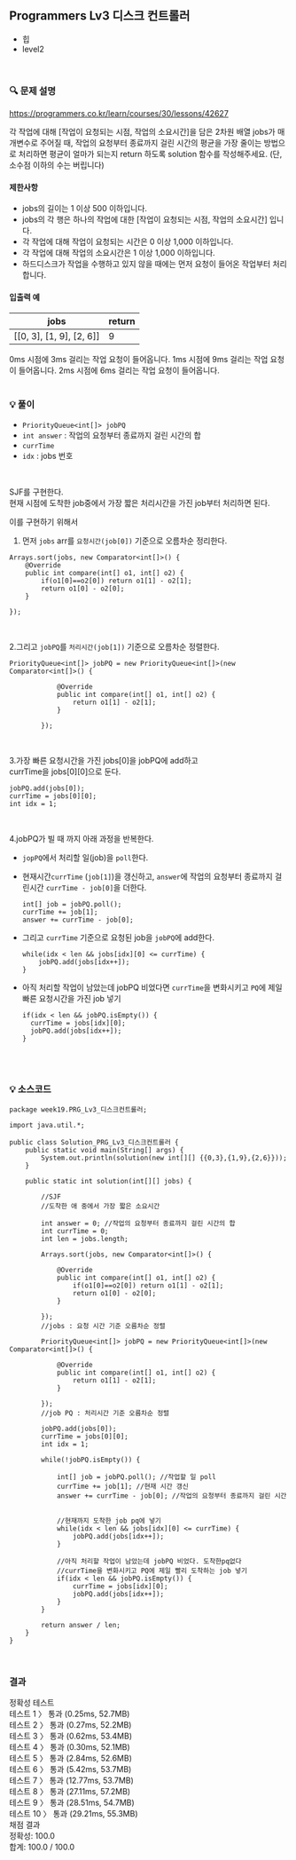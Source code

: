 ## Programmers Lv3 디스크 컨트롤러
- 힙
- level2



<br>


### 🔍 문제 설명
https://programmers.co.kr/learn/courses/30/lessons/42627

각 작업에 대해 [작업이 요청되는 시점, 작업의 소요시간]을 담은 2차원 배열 jobs가 매개변수로 주어질 때, 작업의 요청부터 종료까지 걸린 시간의 평균을 가장 줄이는 방법으로 처리하면 평균이 얼마가 되는지 return 하도록 solution 함수를 작성해주세요. (단, 소수점 이하의 수는 버립니다)

#### 제한사항
- jobs의 길이는 1 이상 500 이하입니다.
- jobs의 각 행은 하나의 작업에 대한 [작업이 요청되는 시점, 작업의 소요시간] 입니다.
- 각 작업에 대해 작업이 요청되는 시간은 0 이상 1,000 이하입니다.
- 각 작업에 대해 작업의 소요시간은 1 이상 1,000 이하입니다.
- 하드디스크가 작업을 수행하고 있지 않을 때에는 먼저 요청이 들어온 작업부터 처리합니다.
 
#### 입출력 예
| jobs | return | 
|--|--|
| [[0, 3], [1, 9], [2, 6]] | 9 |

0ms 시점에 3ms 걸리는 작업 요청이 들어옵니다.
1ms 시점에 9ms 걸리는 작업 요청이 들어옵니다.
2ms 시점에 6ms 걸리는 작업 요청이 들어옵니다.
<br><br>

###  💡 풀이
- `PriorityQueue<int[]> jobPQ`
- `int answer` : 작업의 요청부터 종료까지 걸린 시간의 합
- `currTime`
- `idx` : jobs 번호
<br>

SJF를 구현한다.  
현재 시점에 도착한 job중에서 가장 짧은 처리시간을 가진 job부터 처리하면 된다.
<br>

이를 구현하기 위해서  
1. 먼저 `jobs` arr를 `요청시간(job[0])` 기준으로 오름차순 정리한다.

```
Arrays.sort(jobs, new Comparator<int[]>() {
	@Override
	public int compare(int[] o1, int[] o2) {
		if(o1[0]==o2[0]) return o1[1] - o2[1];
		return o1[0] - o2[0];
	}
        	
});
```
<br>

2.그리고 `jobPQ`를 `처리시간(job[1])` 기준으로 오름차순 정렬한다.

```
PriorityQueue<int[]> jobPQ = new PriorityQueue<int[]>(new Comparator<int[]>() {

			@Override
			public int compare(int[] o1, int[] o2) {
				return o1[1] - o2[1];
			}
			
        });
```
<br>

3.가장 빠른 요청시간을 가진 jobs[0]을 jobPQ에 add하고  
currTime을 jobs[0][0]으로 둔다.

```
jobPQ.add(jobs[0]);
currTime = jobs[0][0];
int idx = 1;
```
<br>

4.jobPQ가 빌 때 까지 아래 과정을 반복한다.
- `jopPQ`에서 처리할 일(job)을 `poll`한다. 
- 현재시간`currTime` (`job[1]`)을 갱신하고, `answer`에 작업의 요청부터 종료까지 걸린시간 `currTime - job[0]`을 더한다.
  ```
  int[] job = jobPQ.poll();
  currTime += job[1]; 
  answer += currTime - job[0]; 
  ```

- 그리고 `currTime` 기준으로 요청된 job을 `jobPQ`에 add한다.
  ```
  while(idx < len && jobs[idx][0] <= currTime) {
      jobPQ.add(jobs[idx++]);
  }
  ```
  
- 아직 처리할 작업이 남았는데 jobPQ 비었다면 	`currTime`을 변화시키고 `PQ`에 제일 빠른 요청시간을 가진 job 넣기
  ```
  if(idx < len && jobPQ.isEmpty()) {
  	currTime = jobs[idx][0];
    jobPQ.add(jobs[idx++]);
  }
  ```

<br><br>

###  💡 소스코드
```
package week19.PRG_Lv3_디스크컨트롤러;

import java.util.*;

public class Solution_PRG_Lv3_디스크컨트롤러 {
	public static void main(String[] args) {
		System.out.println(solution(new int[][] {{0,3},{1,9},{2,6}}));
	}
	
	public static int solution(int[][] jobs) {
		
		//SJF
        //도착한 애 중에서 가장 짧은 소요시간
        
        int answer = 0; //작업의 요청부터 종료까지 걸린 시간의 합
        int currTime = 0;
        int len = jobs.length;
        
        Arrays.sort(jobs, new Comparator<int[]>() {

			@Override
			public int compare(int[] o1, int[] o2) {
				if(o1[0]==o2[0]) return o1[1] - o2[1];
				return o1[0] - o2[0];
			}
        	
        });
		//jobs : 요청 시간 기준 오름차순 정렬
        
        PriorityQueue<int[]> jobPQ = new PriorityQueue<int[]>(new Comparator<int[]>() {

			@Override
			public int compare(int[] o1, int[] o2) {
				return o1[1] - o2[1];
			}
			
        });
        //job PQ : 처리시간 기준 오름차순 정렬

        jobPQ.add(jobs[0]);
        currTime = jobs[0][0];
        int idx = 1;
        
        while(!jobPQ.isEmpty()) {
        	
        	int[] job = jobPQ.poll(); //작업할 일 poll
        	currTime += job[1]; //현재 시간 갱신
        	answer += currTime - job[0]; //작업의 요청부터 종료까지 걸린 시간

        	
        	//현재까지 도착한 job pq에 넣기
        	while(idx < len && jobs[idx][0] <= currTime) {
        		jobPQ.add(jobs[idx++]);
        	}
        	
        	//아직 처리할 작업이 남았는데 jobPQ 비었다. 도착한pq없다
        	//currTime을 변화시키고 PQ에 제일 빨리 도착하는 job 넣기
        	if(idx < len && jobPQ.isEmpty()) {
        		currTime = jobs[idx][0];
        		jobPQ.add(jobs[idx++]);
        	}
        }
        
        return answer / len;
    }
}

```

<br>

### 결과

정확성  테스트  
테스트 1 〉	통과 (0.25ms, 52.7MB)  
테스트 2 〉	통과 (0.27ms, 52.2MB)  
테스트 3 〉	통과 (0.62ms, 53.4MB)  
테스트 4 〉	통과 (0.30ms, 52.1MB)  
테스트 5 〉	통과 (2.84ms, 52.6MB)  
테스트 6 〉	통과 (5.42ms, 53.7MB)  
테스트 7 〉	통과 (12.77ms, 53.7MB)  
테스트 8 〉	통과 (27.11ms, 57.2MB)  
테스트 9 〉	통과 (28.51ms, 54.7MB)  
테스트 10 〉	통과 (29.21ms, 55.3MB)  
채점 결과  
정확성: 100.0  
합계: 100.0 / 100.0  